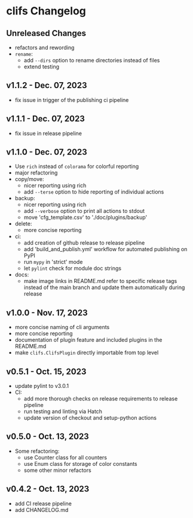 # clifs Changelog

## Unreleased Changes

- refactors and rewording
- `rename`:
  - add `--dirs` option to rename directories instead of files
  - extend testing

## v1.1.2 - Dec. 07, 2023

- fix issue in trigger of the publishing ci pipeline

## v1.1.1 - Dec. 07, 2023

- fix issue in release pipeline

## v1.1.0 - Dec. 07, 2023

- Use `rich` instead of `colorama` for colorful reporting
- major refactoring
- copy/move:
  - nicer reporting using rich
  - add `--terse` option to hide reporting of individual actions
- backup:
  - nicer reporting using rich
  - add `--verbose` option to print all actions to stdout
  - move 'cfg_template.csv' to './doc/plugins/backup'
- delete:
  - more concise reporting
- ci:
  - add creation of github release to release pipeline
  - add 'build_and_publish.yml' workflow for automated publishing on PyPI
  - run `mypy` in 'strict' mode
  - let `pylint` check for module doc strings
- docs:
  - make image links in README.md refer to specific release tags instead of the main branch and update them automatically during release

## v1.0.0 - Nov. 17, 2023

- more concise naming of cli arguments
- more concise reporting
- documentation of plugin feature and included plugins in the README.md
- make `clifs.ClifsPlugin` directly importable from top level

## v0.5.1 - Oct. 15, 2023

- update pylint to v3.0.1
- CI:
  - add more thorough checks on release requirements to release pipeline
  - run testing and linting via Hatch
  - update version of checkout and setup-python actions

## v0.5.0 - Oct. 13, 2023

- Some refactoring:
  - use Counter class for all counters
  - use Enum class for storage of color constants
  - some other minor refactors

## v0.4.2 - Oct. 13, 2023

- add CI release pipeline
- add CHANGELOG.md
